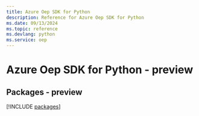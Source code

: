 ```yaml
---
title: Azure Oep SDK for Python
description: Reference for Azure Oep SDK for Python
ms.date: 09/13/2024
ms.topic: reference
ms.devlang: python
ms.service: oep
---
```

# Azure Oep SDK for Python - preview
## Packages - preview
[!INCLUDE [packages](oep-index.md)]